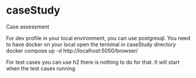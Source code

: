 # caseStudy
Case assessment


For dev profile in your local environment, you can use postgresql.
You need to have docker on your local
open the terminal in caseStudy directory
docker compose up -d
http://localhost:5050/browser/


For test cases you can use h2
there is nothing to do for that. 
It will start when the test cases running
